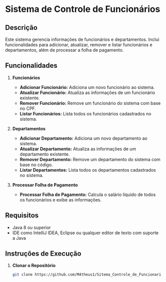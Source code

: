 # Sistema de Controle de Funcionários

## Descrição

Este sistema gerencia informações de funcionários e departamentos. Inclui funcionalidades para adicionar, atualizar, remover e listar funcionários e departamentos, além de processar a folha de pagamento.

## Funcionalidades

1. **Funcionários**
   - **Adicionar Funcionário:** Adiciona um novo funcionário ao sistema.
   - **Atualizar Funcionário:** Atualiza as informações de um funcionário existente.
   - **Remover Funcionário:** Remove um funcionário do sistema com base no CPF.
   - **Listar Funcionários:** Lista todos os funcionários cadastrados no sistema.

2. **Departamentos**
   - **Adicionar Departamento:** Adiciona um novo departamento ao sistema.
   - **Atualizar Departamento:** Atualiza as informações de um departamento existente.
   - **Remover Departamento:** Remove um departamento do sistema com base no código.
   - **Listar Departamentos:** Lista todos os departamentos cadastrados no sistema.

3. **Processar Folha de Pagamento**
   - **Processar Folha de Pagamento:** Calcula o salário líquido de todos os funcionários e exibe as informações.

## Requisitos

- Java 8 ou superior
- IDE como IntelliJ IDEA, Eclipse ou qualquer editor de texto com suporte a Java

## Instruções de Execução

1. **Clonar o Repositório**
   ```bash
   git clone https://github.com/M4theus1/Sitema_Controle_de_Funcionarios.git
